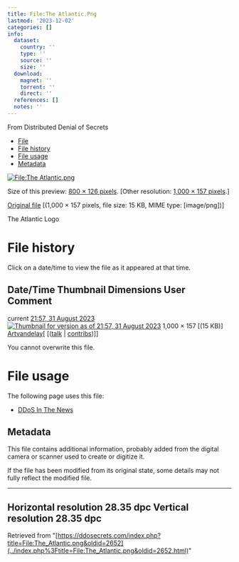 ```yaml
---
title: File:The Atlantic.Png
lastmod: '2023-12-02'
categories: []
info:
  dataset:
    country: ''
    type: ''
    source: ''
    size: ''
  download:
    magnet: ''
    torrent: ''
    direct: ''
  references: []
  notes: ''
---
```




From Distributed Denial of Secrets

- [File](./File:The_Atlantic.png.html#file)
- [File history](./File:The_Atlantic.png.html#filehistory)
- [File usage](./File:The_Atlantic.png.html#filelinks)
- [Metadata](./File:The_Atlantic.png.html#metadata)

[![File:The
Atlantic.png](../images/thumb/7/79/The_Atlantic.png/800px-The_Atlantic.png%3F20230831215725)](../images/7/79/The_Atlantic.png)

Size of this preview: [800 × 126
pixels](../images/thumb/7/79/The_Atlantic.png/800px-The_Atlantic.png).
[Other resolution: [1,000 × 157
pixels](../images/7/79/The_Atlantic.png).]

[Original
file](../images/7/79/The_Atlantic.png "The Atlantic.png")
‎[(1,000 × 157 pixels, file size: 15 KB, MIME type:
[image/png])]

The Atlantic Logo

# File history

Click on a date/time to view the file as it appeared at that time.

Date/Time Thumbnail Dimensions User Comment
---
current [21:57, 31 August 2023](../images/7/79/The_Atlantic.png) [![Thumbnail for version as of 21:57, 31 August 2023](../images/thumb/7/79/The_Atlantic.png/120px-The_Atlantic.png%3F20230831215725)](../images/7/79/The_Atlantic.png) 1,000 × 157 [(15 KB)] [Artvandelay](../index.php%3Ftitle=User:Artvandelay&action=edit&redlink=1.html "User:Artvandelay (page does not exist)")[ [([talk](../index.php%3Ftitle=User_talk:Artvandelay&action=edit&redlink=1.html "User talk:Artvandelay (page does not exist)") | [contribs](./Special:Contributions/Artvandelay.html "Special:Contributions/Artvandelay"))]]

You cannot overwrite this file.

# File usage

The following page uses this file:

- [DDoS In The News](DDoS_In_The_News.html "DDoS In The News")

## Metadata

This file contains additional information, probably added from the
digital camera or scanner used to create or digitize it.

If the file has been modified from its original state, some details may
not fully reflect the modified file.

---
Horizontal resolution 28.35 dpc
Vertical resolution 28.35 dpc
---

Retrieved from
"[https://ddosecrets.com/index.php?title=File:The_Atlantic.png&oldid=2652](../index.php%3Ftitle=File:The_Atlantic.png&oldid=2652.html)"

